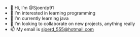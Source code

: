- 👋 Hi, I’m @Sjoerdp91
- 👀 I’m interested in learning programming
- 🌱 I’m currently learning java
- 💞️ I’m looking to collaborate on new projects, anything really
- 📫 My email is sjoerd_555@hotmail.com

<!---
Sjoerdp91/Sjoerdp91 is a ✨ special ✨ repository because its `README.md` (this file) appears on your GitHub profile.
You can click the Preview link to take a look at your changes.
--->
